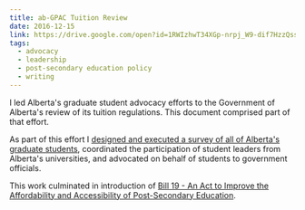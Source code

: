```yaml
---
title: ab-GPAC Tuition Review
date: 2016-12-15
link: https://drive.google.com/open?id=1RWIzhwT34XGp-nrpj_W9-dif7HzzQssb
tags:
  - advocacy
  - leadership
  - post-secondary education policy
  - writing
---
```

I led Alberta's graduate student advocacy efforts to the Government of Alberta's review of its tuition regulations. This document comprised part of that effort.

As part of this effort I [designed and executed a survey of all of Alberta's graduate students](https://drive.google.com/open?id=1LTNWl52i6aRpIv95bpPNTqXVzKjcYvTT), coordinated the participation of student leaders from Alberta's universities, and advocated on behalf of students to government officials.

This work culminated in introduction of [Bill 19 - An Act to Improve the Affordability and Accessibility of Post-Secondary Education](https://www.assembly.ab.ca/ISYS/LADDAR_files/docs/bills/bill/legislature_29/session_4/20180308_bill-019.pdf).